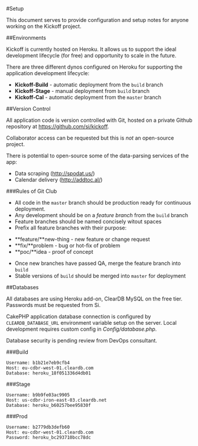 #Setup

This document serves to provide configuration and setup notes for anyone working on the Kickoff project.

##Environments

Kickoff is currently hosted on Heroku. It allows us to support the ideal development lifecycle (for free) and opportunity to scale in the future. 

There are three different dynos configured on Heroku for supporting the application development lifecycle:

 * **Kickoff-Build** - automatic deployment from the `build` branch
 * **Kickoff-Stage** - manual deployment from `build` branch
 * **Kickoff-Cal** - automatic deployment from the `master` branch

##Version Control

All application code is version controlled with Git, hosted on a private Github repository at https://github.com/si/kickoff. 

Collaborator access can be requested but this is *not* an open-source project. 

There is potential to open-source some of the data-parsing services of the app:
 
 * Data scraping (http://spodat.us/)
 * Calendar delivery (http://addtoc.al/)

###Rules of Git Club

* All code in the `master` branch should be production ready for continuous deployment.
* Any development should be on a *feature branch* from the `build` branch
* Feature branches should be named concisely witout spaces
* Prefix all feature branches with their purpose:
 - **feature/**new-thing - new feature or change request
 - **fix/**problem - bug or hot-fix of problem
 - **poc/**idea - proof of concept
* Once new branches have passed QA, merge the feature branch into `build`
* Stable versions of `build` should be merged into `master` for deployment 
 
##Databases

All databases are using Heroku add-on, ClearDB MySQL on the free tier.
Passwords must be requested from Si.

CakePHP application database connection is configured by `CLEARDB_DATABASE_URL` environment variable setup on the server. Local development requires custom config in *Config/database.php*. 

Database security is pending review from DevOps consultant.
 
###Build

    Username: b1b21e7eb9cfb4
    Host: eu-cdbr-west-01.cleardb.com
    Database: heroku_18f051336d4db01

###Stage

    Username: b9b9fe03ac9905
    Host: us-cdbr-iron-east-03.cleardb.net
    Database: heroku_b60257bee95830f

###Prod

    Username: b2779db3defb60
    Host: eu-cdbr-west-01.cleardb.com
    Password: heroku_bc293710bcc78dc